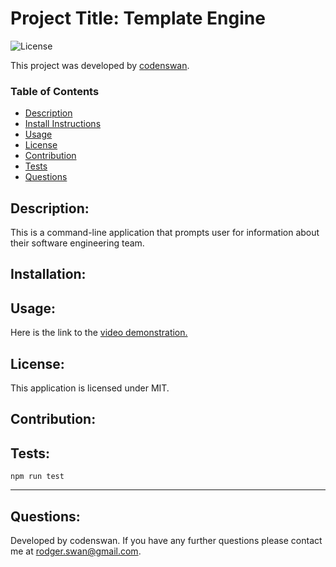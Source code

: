 # Project Title: Template Engine
![License](https://img.shields.io/badge/License-MIT-green)

This project was developed by [codenswan](https://github.com/codenswan).

### Table of Contents
* [Description](#Description)
* [Install Instructions](#Installation)
* [Usage](#Usage)
* [License](#License)
* [Contribution](#Contribution)
* [Tests](#Tests)
* [Questions](#Questions)

## Description:
This is a command-line application that prompts user for information about their software engineering team.

## Installation:
    
    
## Usage:
Here is the link to the [video demonstration.](https://youtu.be/8RX7vfkEnW0)


## License:
This application is licensed under MIT.

## Contribution:


## Tests:
    npm run test
---
## Questions:
Developed by codenswan. 
If you have any further questions please contact me at [rodger.swan@gmail.com](mailto:rodger.swan@gmail.com).
